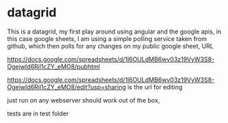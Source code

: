 datagrid
========

This is a datagrid, my first play around using angular and the google apis, in this case google sheets,  I am using a simple polling service taken from github, which then polls for any changes on my public google sheet, URL

https://docs.google.com/spreadsheets/d/1l6OULdMB6wv03z19VyW3S8-OgejwId6Rjl1cZY_eMO8/pubhtml

https://docs.google.com/spreadsheets/d/1l6OULdMB6wv03z19VyW3S8-OgejwId6Rjl1cZY_eMO8/edit?usp=sharing
is the url for editing

just run on any webserver should work out of the box,  

tests are in test folder
